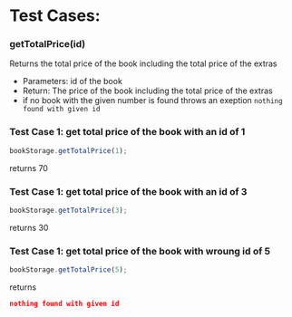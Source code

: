 # Test Cases:

### **getTotalPrice(id)**

Returns the total price of the book including the total price of the extras

- Parameters: id of the book
- Return: The price of the book including the total price of the extras
- if no book with the given number is found throws an exeption `nothing found with given id`

### Test Case 1: get total price of the book with an id of 1

```js
bookStorage.getTotalPrice(1);
```

returns 70

### Test Case 1: get total price of the book with an id of 3

```js
bookStorage.getTotalPrice(3);
```

returns 30

### Test Case 1: get total price of the book with wroung id of 5

```js
bookStorage.getTotalPrice(5);
```

returns

```json
nothing found with given id
```
